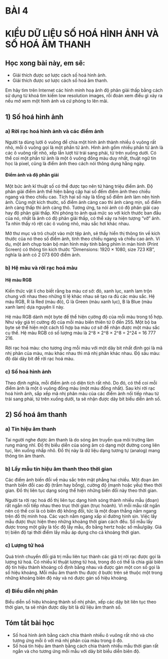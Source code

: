 # BÀI 4
# KIỂU DỮ LIỆU SỐ HOÁ HÌNH ẢNH VÀ SỐ HOÁ ÂM THANH

## Học xong bài này, em sẽ:

- Giải thích được sơ lược cách số hoá hình ảnh.
- Giải thích được sơ lược cách số hoá âm thanh.

Em hãy tìm trên Internet các hình minh hoạ ảnh độ phân giải thấp bằng cách sử dụng từ khoá tìm kiếm low resolution images, rồi đoán xem điều gì xảy ra nếu mở xem một hình ảnh và cứ phóng to lên mãi.

## 1) Số hoá hình ảnh

### a) Rời rạc hoá hình ảnh và các điểm ảnh

Người ta dùng lưới ô vuông để chia một hình ảnh thành nhiều ô vuông rất nhỏ, mỗi ô vuông gọi là một phần tử ảnh. Hình ảnh gồm nhiều phần tử ảnh là các ô vuông rất nhỏ, xếp lần lượt từ trái sang phải, từ trên xuống dưới. Có thể coi một phần tử ảnh là một ô vuông đồng màu duy nhất, thuật ngữ tin học là pixel, cũng là điểm ảnh theo cách nói thông dụng hằng ngày.

#### Điểm ảnh và độ phân giải

Một bức ảnh kĩ thuật số có thể được tạo nên từ hàng triệu điểm ảnh. Độ phân giải điểm ảnh thể hiện bằng cặp hai số đếm điểm ảnh theo chiều ngang và theo chiều cao. Tích hai số này là tổng số điểm ảnh làm nên hình ảnh. Cùng một kích thước, số điểm ảnh càng cao thì ảnh càng mịn, số điểm ảnh càng thấp thì ảnh càng thô. Tương ứng, ta nói ảnh có độ phân giải cao hay độ phân giải thấp. Khi phóng to ảnh quá mức so với kích thước ban đầu của nó, nhất là ảnh có độ phân giải thấp, có thể xảy ra hiện tượng “vỡ” ảnh. Ta nhìn thấy rõ rệt các ô vuông nhỏ, màu sắc hơi khác nhau.

Mở thư mục và trỏ chuột vào một tệp ảnh, sẽ thấy hiển thị thông tin về kích thước của nó theo số điểm ảnh, tính theo chiều ngang và chiều cao ảnh. Ví dụ, một ảnh chụp toàn bộ màn hình máy tính bằng phím in màn hình (Print Screen) có thông tin kích thước “Dimensions: 1920 × 1080, size 723 KB”, nghĩa là ảnh có 2 073 600 điểm ảnh.

### b) Hệ màu và rời rạc hoá màu

#### Hệ màu RGB

Kiến thức vật lí cho biết rằng ba màu cơ sở: đỏ, xanh lục, xanh lam trộn chung với nhau theo những tỉ lệ khác nhau sẽ tạo ra đủ các màu sắc. Hệ màu RGB, R là Red (màu đỏ), G là Green (màu xanh lục), B là Blue (màu xanh lam) dựa nguyên lí này.

Hệ màu RGB dành một byte để thể hiện cường độ của mỗi màu trong tổ hợp. Như vậy giá trị cường độ của mỗi màu biến thiên từ 0 đến 255. Một bộ ba byte sẽ thể hiện một cách tổ hợp ba màu cơ sở để nhận được một màu sắc cụ thể. Hệ màu RGB có số lượng màu là 2^8 × 2^8 × 2^8 = 2^24 = 16 777 216.

Rời rạc hoá màu: cho tương ứng mỗi màu với một dãy bit nhất định gọi là mã nhị phân của màu, màu khác nhau thì mã nhị phân khác nhau.
Độ sâu màu: độ dài dãy bit để rời rạc hoá màu.

### c) Số hoá hình ảnh

Theo định nghĩa, mỗi điểm ảnh có diện tích rất nhỏ. Do đó, có thể coi mỗi điểm ảnh là một ô vuông đồng màu (một màu đồng nhất). Sau khi rời rạc hoá hình ảnh, sắp xếp mã nhị phân màu của các điểm ảnh nối tiếp nhau từ trái sang phải, từ trên xuống dưới, ta sẽ nhận được dãy bit biểu diễn ảnh số.

## 2) Số hoá âm thanh

### a) Tín hiệu âm thanh

Tai người nghe được âm thanh là do sóng âm truyền qua môi trường làm rung màng nhĩ. Đồ thị biểu diễn của sóng âm có dạng một đường cong liên tục, lên xuống nhấp nhô. Đồ thị này là dữ liệu dạng tương tự (analog) mang thông tin âm thanh.

### b) Lấy mẫu tín hiệu âm thanh theo thời gian

Các điểm ảnh biến đổi về màu sắc trên mặt phẳng hai chiều. Một đoạn âm thanh biến đổi cao độ (trầm hay bổng), cường độ (mạnh hoặc yếu) theo thời gian. Đồ thị liên tục dạng sóng thể hiện những biến đổi này theo thời gian.

Người ta rời rạc hoá đồ thị liên tục dạng hình sóng thành nhiều mẫu (đoạn) rất ngắn nối tiếp nhau theo trục thời gian (trục hoành). Vì mỗi mẫu rất ngắn nên có thể coi là có biên độ không đổi, tức là một đoạn thẳng nằm ngang trên đồ thị minh hoạ. Các vạch nằm ngang xấp xỉ đường hình sin. Việc lấy mẫu được thực hiện theo những khoảng thời gian cách đều. Số mẫu lấy được trong một giây là tốc độ lấy mẫu, đo bằng hertz hoặc số mẫu/giây. Giá trị biên độ tại thời điểm lấy mẫu áp dụng cho cả khoảng thời gian.

### c) Lượng tử hoá

Quá trình chuyển đổi giá trị mẫu liên tục thành các giá trị rời rạc được gọi là lượng tử hoá. Có nhiều kĩ thuật lượng tử hoá, trong đó có thể là chia giải biên độ tín hiệu thành khoảng cố định bằng nhau và được gán một con số gọi là số hiệu khoảng. Mỗi mẫu âm thanh thu được ở bước trên sẽ thuộc một trong những khoảng biên độ này và nó được gán số hiệu khoảng.

### d) Biểu diễn nhị phân

Biểu diễn số hiệu khoảng thành số nhị phân, xếp các dãy bit liên tục theo thời gian, ta sẽ nhận được dãy bit là dữ liệu âm thanh số.

## Tóm tắt bài học

- Số hoá hình ảnh bằng cách chia thành nhiều ô vuông rất nhỏ và cho tương ứng mỗi ô với mã nhị phân của màu trong ô đó.
- Số hoá tín hiệu âm thanh bằng cách chia thành nhiều mẫu thời gian rất ngắn và cho tương ứng mỗi mẫu với dãy bit biểu diễn biên độ.
